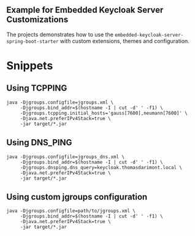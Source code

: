 Example for Embedded Keycloak Server Customizations
---

The projects demonstrates how to use the `embedded-keycloak-server-spring-boot-starter` with
custom extensions, themes and configuration.

# Snippets

## Using TCPPING

```
java -Djgroups.configfile=jgroups.xml \
     -Djgroups.bind_addr=$(hostname -I | cut -d' ' -f1) \
     -Djgroups.tcpping.initial_hosts='gauss[7600],neumann[7600]' \
     -Djava.net.preferIPv4Stack=true \
     -jar target/*.jar
```

## Using DNS_PING

```
java -Djgroups.configfile=jgroups_dns.xml \
     -Djgroups.bind_addr=$(hostname -I | cut -d' ' -f1) \
     -Djgroups.dnsping.dns_query=keycloak.thomasdarimont.local \
     -Djava.net.preferIPv4Stack=true \
     -jar target/*.jar
```

## Using custom jgroups configuration

```
java -Djgroups.configfile=path/to/jgroups.xml \
     -Djgroups.bind_addr=$(hostname -I | cut -d' ' -f1) \
     -Djava.net.preferIPv4Stack=true \
     -jar target/*.jar
```